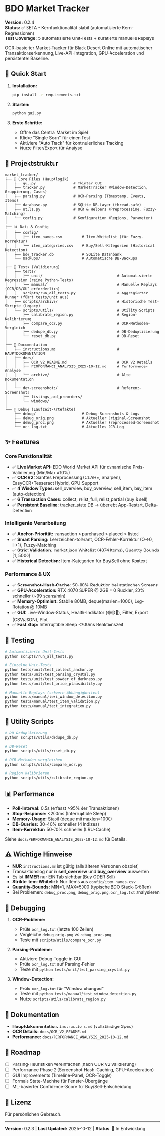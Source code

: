 # BDO Market Tracker

**Version:** 0.2.4  
**Status:** ✅ BETA - Kernfunktionalität stabil (automatisierte Kern-Regressionen)  
**Test Coverage:** 5 automatisierte Unit-Tests + kuratierte manuelle Replays

OCR-basierter Market-Tracker für Black Desert Online mit automatischer Transaktionserkennung, Live-API-Integration, GPU-Acceleration und persistenter Baseline.

## 🚀 Quick Start

1. **Installation:**
   ```bash
   pip install -r requirements.txt
   ```

2. **Starten:**
   ```bash
   python gui.py
   ```

3. **Erste Schritte:**
   - Öffne das Central Market im Spiel
   - Klicke "Single Scan" für einen Test
   - Aktiviere "Auto Track" für kontinuierliches Tracking
   - Nutze Filter/Export für Analyse

## 📁 Projektstruktur

```
market_tracker/
├── 📄 Core Files (Hauptlogik)
│   ├── gui.py                 # Tkinter GUI
│   ├── tracker.py             # MarketTracker (Window-Detection, Gruppierung, Cases)
│   ├── parsing.py             # OCR-Parsing (Timestamp, Events, Items)
│   ├── database.py            # SQLite DB-Layer (thread-safe)
│   ├── utils.py               # OCR & Helpers (Preprocessing, Fuzzy-Matching)
│   └── config.py              # Konfiguration (Regions, Parameter)
│
├── 📊 Data & Config
│   ├── config/
│   │   ├── item_names.csv         # Item-Whitelist (für Fuzzy-Korrektur)
│   │   └── item_categories.csv    # Buy/Sell-Kategorien (Historical Detection)
│   ├── bdo_tracker.db             # SQLite Datenbank
│   └── backups/                   # Automatische DB-Backups
│
├── 🧪 Tests (Validierung)
│   ├── tests/
│   │   ├── unit/                                  # Automatisierte Regression (reine Python-Tests)
│   │   └── manual/                                # Manuelle Replays (OCR/DB/GUI erforderlich)
│   ├── scripts/run_all_tests.py                   # Aggregierter Runner (führt tests/unit aus)
│   ├── scripts/archive/                           # Historische Test-Skripte (Legacy)
│   └── scripts/utils/                             # Utility-Scripts
│       ├── calibrate_region.py                    # Region-Kalibrierung
│       ├── compare_ocr.py                         # OCR-Methoden-Vergleich
│       ├── dedupe_db.py                           # DB-Deduplizierung
│       └── reset_db.py                            # DB-Reset
│
├── 📖 Documentation
│   ├── instructions.md                            # HAUPTDOKUMENTATION
│   ├── docs/
│   │   ├── OCR_V2_README.md                       # OCR V2 Details
│   │   ├── PERFORMANCE_ANALYSIS_2025-10-12.md     # Performance-Analyse
│   │   └── archive/                               # Alte Dokumentation
│   │
│   └── dev-screenshots/                           # Referenz-Screenshots
│       ├── listings_and_preorders/
│       └── windows/
│
└── 🐛 Debug (Laufzeit-Artefakte)
    ├── debug/                     # Debug-Screenshots & Logs
    ├── debug_orig.png             # Aktueller Original-Screenshot
    ├── debug_proc.png             # Aktueller Preprocessed-Screenshot
    └── ocr_log.txt                # Aktuelles OCR-Log
```

## ✨ Features

### Core Funktionalität
- ✅ **Live Market API:** BDO World Market API für dynamische Preis-Validierung (Min/Max ±10%)
- ✅ **OCR V2:** Sanftes Preprocessing (CLAHE, Sharpen), EasyOCR+Tesseract Hybrid, GPU-Support
- ✅ **4 Window Types:** sell_overview, buy_overview, sell_item, buy_item (auto-detection)
- ✅ **6 Transaction Cases:** collect, relist_full, relist_partial (buy & sell)
- ✅ **Persistent Baseline:** tracker_state DB → überlebt App-Restart, Delta-Detection

### Intelligente Verarbeitung
- ✅ **Anchor-Priorität:** transaction > purchased > placed > listed
- ✅ **Smart Parsing:** Leerzeichen-tolerant, OCR-Fehler-Korrektur (O→0, I→1), Fuzzy-Matching
- ✅ **Strict Validation:** market.json Whitelist (4874 Items), Quantity Bounds [1, 5000]
- ✅ **Historical Detection:** Item-Kategorien für Buy/Sell ohne Kontext

### Performance & UX
- ✅ **Screenshot-Hash-Cache:** 50-80% Reduktion bei statischen Screens
- ✅ **GPU-Acceleration:** RTX 4070 SUPER @ 2GB = 0 Ruckler, 20% schneller (~99 scans/min)
- ✅ **Memory-Optimiert:** Stabile 80MB, deque(maxlen=1000), Log-Rotation @ 10MB
- ✅ **GUI:** Live-Window-Status, Health-Indikator (🟢🟡🔴), Filter, Export (CSV/JSON), Plot
- ✅ **Fast Stop:** Interruptible Sleep <200ms Reaktionszeit

## 🧪 Testing

```bash
# Automatisierte Unit-Tests
python scripts/run_all_tests.py

# Einzelne Unit-Tests
python tests/unit/test_collect_anchor.py
python tests/unit/test_parsing_crystal.py
python tests/unit/test_powder_of_darkness.py
python tests/unit/test_price_plausibility.py

# Manuelle Replays (schwere Abhängigkeiten)
python tests/manual/test_window_detection.py
python tests/manual/test_item_validation.py
python tests/manual/test_integration.py
```

## 🔧 Utility Scripts

```bash
# DB-Deduplizierung
python scripts/utils/dedupe_db.py

# DB-Reset
python scripts/utils/reset_db.py

# OCR-Methoden vergleichen
python scripts/utils/compare_ocr.py

# Region kalibrieren
python scripts/utils/calibrate_region.py
```

## 📊 Performance

- **Poll-Interval:** 0.5s (erfasst >95% der Transaktionen)
- **Stop-Response:** <200ms (Interruptible Sleep)
- **Memory-Usage:** Stabil (deque mit maxlen=1000)
- **DB-Queries:** 30-40% schneller (4 Indizes)
- **Item-Korrektur:** 50-70% schneller (LRU-Cache)

Siehe `docs/PERFORMANCE_ANALYSIS_2025-10-12.md` für Details.

## ⚠️ Wichtige Hinweise

- **NUR** `instructions.md` ist gültig (alle älteren Versionen obsolet)
- Transaktionslog nur in **sell_overview** und **buy_overview** auswerten
- Es ist **IMMER** nur EIN Tab sichtbar (Buy ODER Sell)
- **Strikte Item-Whitelist:** Nur Items aus `config/item_names.csv`
- **Quantity-Bounds:** MIN=1, MAX=5000 (typische BDO Stack-Größen)
- Bei Problemen: `debug_proc.png`, `debug_orig.png`, `ocr_log.txt` analysieren

## 🐛 Debugging

1. **OCR-Probleme:**
   - Prüfe `ocr_log.txt` (letzte 100 Zeilen)
   - Vergleiche `debug_orig.png` vs `debug_proc.png`
   - Teste mit `scripts/utils/compare_ocr.py`

2. **Parsing-Probleme:**
   - Aktiviere Debug-Toggle in GUI
   - Prüfe `ocr_log.txt` auf Parsing-Fehler
   - Teste mit `python tests/unit/test_parsing_crystal.py`

3. **Window-Detection:**
   - Prüfe `ocr_log.txt` für "Window changed"
   - Teste mit `python tests/manual/test_window_detection.py`
   - Nutze `scripts/utils/calibrate_region.py`

## 📝 Dokumentation

- **Hauptdokumentation:** `instructions.md` (vollständige Spec)
- **OCR Details:** `docs/OCR_V2_README.md`
- **Performance:** `docs/PERFORMANCE_ANALYSIS_2025-10-12.md`

## 🔮 Roadmap

- [ ] Parsing-Heuristiken vereinfachen (nach OCR V2 Validierung)
- [ ] Performance Phase 2 (Screenshot-Hash-Caching, GPU-Acceleration)
- [ ] GUI Improvements (Timeline-Panel, OCR-Toggle)
- [ ] Formale State-Machine für Fenster-Übergänge
- [ ] ML-basierter Confidence-Score für Buy/Sell-Entscheidung

## 📜 Lizenz

Für persönlichen Gebrauch.

---

**Version:** 0.2.3 | **Last Updated:** 2025-10-12 | **Status:** 🔧 In Entwicklung
